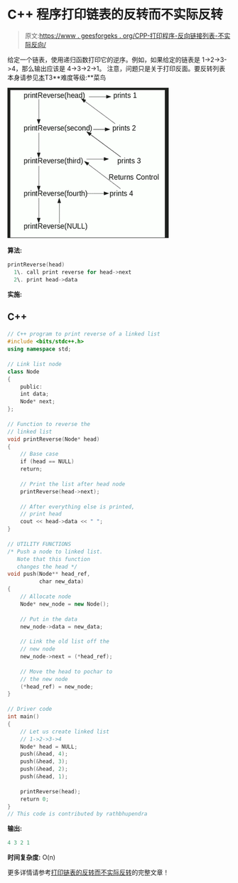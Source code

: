 # C++ 程序打印链表的反转而不实际反转

> 原文:[https://www . geesforgeks . org/CPP-打印程序-反向链接列表-不实际反向/](https://www.geeksforgeeks.org/cpp-program-for-printing-reverse-of-a-linked-list-without-actually-reversing/)

给定一个链表，使用递归函数打印它的逆序。例如，如果给定的链表是 1->2->3->4，那么输出应该是 4->3->2->1。
注意，问题只是关于打印反面。要反转列表本身请参见[本](https://www.geeksforgeeks.org/reverse-a-linked-list/)T3**难度等级:**菜鸟

![reverse-a-link-list](img/2887a61ccc887b8c68af722f22f72ab8.png)

**算法:**

```cpp
printReverse(head)
  1\. call print reverse for head->next
  2\. print head->data
```

**实施:**

## C++

```cpp
// C++ program to print reverse of a linked list 
#include <bits/stdc++.h>
using namespace std;

// Link list node 
class Node 
{ 
    public:
    int data; 
    Node* next; 
}; 

// Function to reverse the 
// linked list 
void printReverse(Node* head) 
{ 
    // Base case 
    if (head == NULL) 
    return; 

    // Print the list after head node 
    printReverse(head->next); 

    // After everything else is printed, 
    // print head 
    cout << head->data << " "; 
} 

// UTILITY FUNCTIONS
/* Push a node to linked list. 
   Note that this function 
   changes the head */
void push(Node** head_ref, 
          char new_data) 
{ 
    // Allocate node 
    Node* new_node = new Node();

    // Put in the data 
    new_node->data = new_data; 

    // Link the old list off the 
    // new node 
    new_node->next = (*head_ref); 

    // Move the head to pochar to 
    // the new node 
    (*head_ref) = new_node; 
} 

// Driver code
int main() 
{ 
    // Let us create linked list 
    // 1->2->3->4 
    Node* head = NULL; 
    push(&head, 4); 
    push(&head, 3); 
    push(&head, 2); 
    push(&head, 1); 

    printReverse(head); 
    return 0; 
} 
// This code is contributed by rathbhupendra
```

**输出:**

```cpp
4 3 2 1
```

**时间复杂度:** O(n)

更多详情请参考[打印链表的反转而不实际反转](https://www.geeksforgeeks.org/print-reverse-of-a-linked-list-without-actually-reversing/)的完整文章！